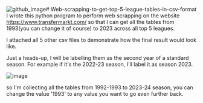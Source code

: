 ![github_image](https://github.com/IsThatYouCarl/Web-scrapping-to-get-top-5-league-tables-in-csv-format/assets/90243903/fdb4ad6a-c14c-4727-9c8b-dedd95ee2d02)# Web-scrapping-to-get-top-5-league-tables-in-csv-format
I wrote this python program to perform web scrapping on the website https://www.transfermarkt.com/ so that I can get all the tables from 1993(you can change it of course) to 2023 across all top 5 leagues.

I attached all 5 other csv files to demonstrate how the final result would look like.

Just a heads-up, I will be labelling them as the second year of a standard season. For example if it's the 2022-23 season, I'll label it as season 2023.

![image](https://github.com/IsThatYouCarl/Web-scrapping-to-get-top-5-league-tables-in-csv-format/assets/90243903/28aa57c3-ed19-4343-9177-f365c96c6a28)

so I'm collecting all the tables from 1992-1993 to 2023-24 season, you can change the value '1993' to any value you want to go even further back.


